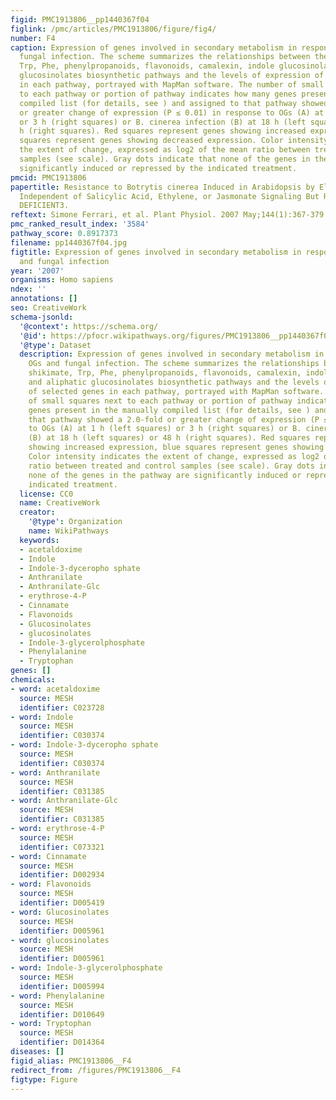 ```yaml
---
figid: PMC1913806__pp1440367f04
figlink: /pmc/articles/PMC1913806/figure/fig4/
number: F4
caption: Expression of genes involved in secondary metabolism in response to OGs and
  fungal infection. The scheme summarizes the relationships between the shikimate,
  Trp, Phe, phenylpropanoids, flavonoids, camalexin, indole glucosinolates, and aliphatic
  glucosinolates biosynthetic pathways and the levels of expression of selected genes
  in each pathway, portrayed with MapMan software. The number of small squares next
  to each pathway or portion of pathway indicates how many genes present in the manually
  compiled list (for details, see ) and assigned to that pathway showed a 2.0-fold
  or greater change of expression (P ≤ 0.01) in response to OGs (A) at 1 h (left squares)
  or 3 h (right squares) or B. cinerea infection (B) at 18 h (left squares) or 48
  h (right squares). Red squares represent genes showing increased expression, blue
  squares represent genes showing decreased expression. Color intensity indicates
  the extent of change, expressed as log2 of the mean ratio between treated and control
  samples (see scale). Gray dots indicate that none of the genes in the pathway are
  significantly induced or repressed by the indicated treatment.
pmcid: PMC1913806
papertitle: Resistance to Botrytis cinerea Induced in Arabidopsis by Elicitors Is
  Independent of Salicylic Acid, Ethylene, or Jasmonate Signaling But Requires PHYTOALEXIN
  DEFICIENT3.
reftext: Simone Ferrari, et al. Plant Physiol. 2007 May;144(1):367-379.
pmc_ranked_result_index: '3584'
pathway_score: 0.8917373
filename: pp1440367f04.jpg
figtitle: Expression of genes involved in secondary metabolism in response to OGs
  and fungal infection
year: '2007'
organisms: Homo sapiens
ndex: ''
annotations: []
seo: CreativeWork
schema-jsonld:
  '@context': https://schema.org/
  '@id': https://pfocr.wikipathways.org/figures/PMC1913806__pp1440367f04.html
  '@type': Dataset
  description: Expression of genes involved in secondary metabolism in response to
    OGs and fungal infection. The scheme summarizes the relationships between the
    shikimate, Trp, Phe, phenylpropanoids, flavonoids, camalexin, indole glucosinolates,
    and aliphatic glucosinolates biosynthetic pathways and the levels of expression
    of selected genes in each pathway, portrayed with MapMan software. The number
    of small squares next to each pathway or portion of pathway indicates how many
    genes present in the manually compiled list (for details, see ) and assigned to
    that pathway showed a 2.0-fold or greater change of expression (P ≤ 0.01) in response
    to OGs (A) at 1 h (left squares) or 3 h (right squares) or B. cinerea infection
    (B) at 18 h (left squares) or 48 h (right squares). Red squares represent genes
    showing increased expression, blue squares represent genes showing decreased expression.
    Color intensity indicates the extent of change, expressed as log2 of the mean
    ratio between treated and control samples (see scale). Gray dots indicate that
    none of the genes in the pathway are significantly induced or repressed by the
    indicated treatment.
  license: CC0
  name: CreativeWork
  creator:
    '@type': Organization
    name: WikiPathways
  keywords:
  - acetaldoxime
  - Indole
  - Indole-3-dyceropho sphate
  - Anthranilate
  - Anthranilate-Glc
  - erythrose-4-P
  - Cinnamate
  - Flavonoids
  - Glucosinolates
  - glucosinolates
  - Indole-3-glycerolphosphate
  - Phenylalanine
  - Tryptophan
genes: []
chemicals:
- word: acetaldoxime
  source: MESH
  identifier: C023728
- word: Indole
  source: MESH
  identifier: C030374
- word: Indole-3-dyceropho sphate
  source: MESH
  identifier: C030374
- word: Anthranilate
  source: MESH
  identifier: C031385
- word: Anthranilate-Glc
  source: MESH
  identifier: C031385
- word: erythrose-4-P
  source: MESH
  identifier: C073321
- word: Cinnamate
  source: MESH
  identifier: D002934
- word: Flavonoids
  source: MESH
  identifier: D005419
- word: Glucosinolates
  source: MESH
  identifier: D005961
- word: glucosinolates
  source: MESH
  identifier: D005961
- word: Indole-3-glycerolphosphate
  source: MESH
  identifier: D005994
- word: Phenylalanine
  source: MESH
  identifier: D010649
- word: Tryptophan
  source: MESH
  identifier: D014364
diseases: []
figid_alias: PMC1913806__F4
redirect_from: /figures/PMC1913806__F4
figtype: Figure
---
```

